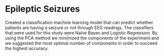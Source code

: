 # Epileptic Seizures

Created a classification machine learning model that can predict whether patients are having a seizure or not through EEG readings. The classifiers that were used for this study were Naïve Bayes and Logistic Regression. By using the PCA method we minimized the components of the experiment and we suggested the most optimal number of components in order to succeed the highest accuracy. 
